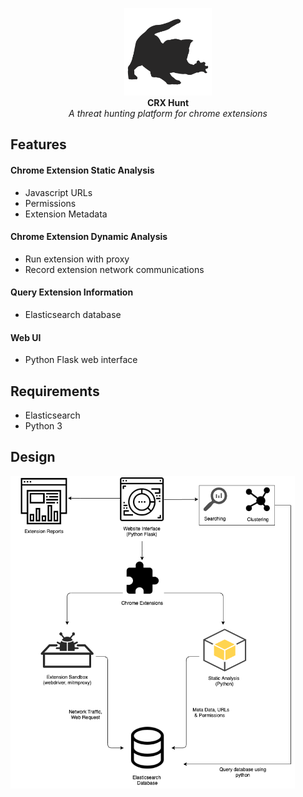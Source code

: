 <p align="center">
  <img alt="CRX Hunt" src="https://github.com/colincowie/CRX-Hunt/raw/master/static/logo.png" height="140" />
  <br>
  <b>CRX Hunt</b>
  <br>
  <i>A threat hunting platform for chrome extensions</i>
</p>


## Features
#### Chrome Extension Static Analysis
- Javascript URLs
- Permissions
- Extension Metadata
#### Chrome Extension Dynamic Analysis
- Run extension with proxy
- Record extension network communications
#### Query Extension Information
- Elasticsearch database
#### Web UI
- Python Flask web interface

## Requirements 
- Elasticsearch
- Python 3

## Design
<img src="https://github.com/colincowie/CRX-Hunt/raw/master/diagram.png" height="500"/>
